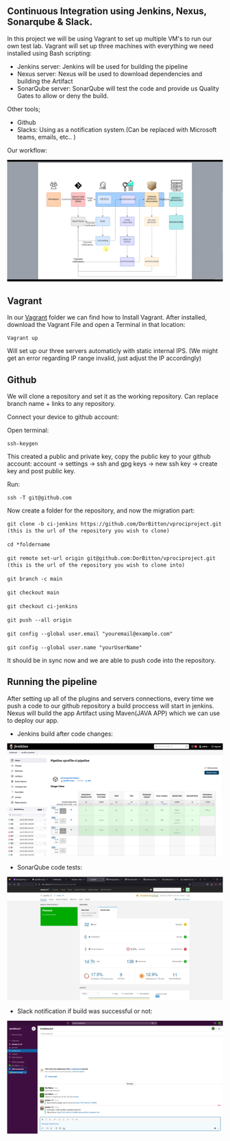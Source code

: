 ## Continuous Integration using Jenkins, Nexus, Sonarqube &amp; Slack.

In this project we will be using Vagrant to set up multiple VM's to run our own test lab.
Vagrant will set up three machines with everything we need installed using Bash scripting:
- Jenkins server: Jenkins will be used for building the pipeline
- Nexus server: Nexus will be used to download dependencies and building the Artifact
- SonarQube server: SonarQube will test the code and provide us Quality Gates to allow or deny the build.

Other tools;
- Github
- Slacks: Using as a notification system.(Can be replaced with Microsoft teams, emails, etc.. )

Our workflow:

 <img src="https://github.com/DorBitton/CI-jenkins-nexus-sonarq/blob/main/images/68747470733a2f2f692e6962622e636f2f684864445143772f53637265656e73686f742d66726f6d2d323032332d30312d32332d30302d34302d33372e706e67.png?raw=true" alt="Terminal">
 


## Vagrant

In our <a href="https://github.com/DorBitton/CI-jenkins-nexus-sonarq/tree/main/Vagrant%20Files">Vagrant</a>
 folder we can find how to Install Vagrant. After installed, download the Vagrant File and open a Terminal in that location:
```
Vagrant up
```
Will set up our three servers automaticly with static internal IPS. (We might get an error regarding IP range invalid, just adjust the IP accordingly)


## Github

We will clone a repository and set it as the working repository. Can replace branch name + links to any repository.

Connect your device to github account:

Open terminal:
```
ssh-keygen

```
This created a public and private key, copy the public key to your github account: account -> settings -> ssh and gpg keys -> new ssh key -> create key and post public key. 

Run:
``` 
ssh -T git@github.com
```
Now create a folder for the repository, and now the migration part:

```
git clone -b ci-jenkins https://github.com/DorBitton/vprociproject.git (this is the url of the repository you wish to clone)

cd *foldername

git remote set-url origin git@github.com:DorBitton/vprociproject.git (this is the url of the repository you wish to clone into)

git branch -c main

git checkout main

git checkout ci-jenkins

git push --all origin

git config --global user.email "youremail@example.com"

git config --global user.name "yourUserName"
```
It should be in sync now and we are able to push code into the repository. 



## Running the pipeline

After setting up all of the plugins and servers connections, every time we push a code to our github repository a build proccess will start in jenkins.
Nexus will build the app Artifact using Maven(JAVA APP) which we can use to deploy our app.

- Jenkins build after code changes:
 <img src="https://github.com/DorBitton/CI-jenkins-nexus-sonarq/blob/main/images/68747470733a2f2f692e6962622e636f2f4d4d6b504a54392f53637265656e73686f742d66726f6d2d323032332d30312d33312d30332d30362d31372e706e67.png?raw=true" alt="Terminal">

- SonarQube code tests:
 <img src="https://github.com/DorBitton/CI-jenkins-nexus-sonarq/blob/main/images/Screenshot%20from%202023-01-30%2005-56-56.png?raw=true" alt="Terminal">

- Slack notification if build was successful or not:
 <img src="https://github.com/DorBitton/CI-jenkins-nexus-sonarq/blob/main/images/68747470733a2f2f692e6962622e636f2f594266736a4b4d2f53637265656e73686f742d66726f6d2d323032332d30312d33312d30332d30372d34392e706e67.png?raw=true" alt="Terminal">

